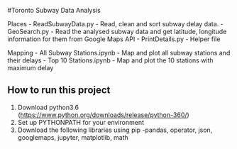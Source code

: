 #Toronto Subway Data Analysis

Places
    - ReadSubwayData.py - Read, clean and sort subway delay data.
    - GeoSearch.py - Read the analysed subway data and get latitude, longitude
                     information for them from Google Maps API
    - PrintDetails.py - Helper file

Mapping
    - All Subway Stations.ipynb - Map and plot all subway stations and their
    delays
    - Top 10 Stations.ipynb - Map and plot the 10 stations with maximum delay


How to run this project
-------------------------
1) Download python3.6 (https://www.python.org/downloads/release/python-360/)
2) Set up PYTHONPATH for your environment
3) Download the following libraries using pip
    -pandas, operator, json, googlemaps, jupyter, matplotlib, math

